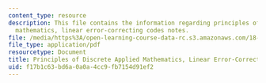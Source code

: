 ```yaml
---
content_type: resource
description: This file contains the information regarding principles of discrete applied
  mathematics, linear error-correcting codes notes.
file: /media/https%3A/open-learning-course-data-rc.s3.amazonaws.com/18-310-principles-of-discrete-applied-mathematics-fall-2013/f17b1c63bd6a0a0a4cc9fb7154d91ef2_MIT18_310F13_Ch22.pdf
file_type: application/pdf
resourcetype: Document
title: Principles of Discrete Applied Mathematics, Linear Error-Correcting Codes Notes
uid: f17b1c63-bd6a-0a0a-4cc9-fb7154d91ef2
---
```

